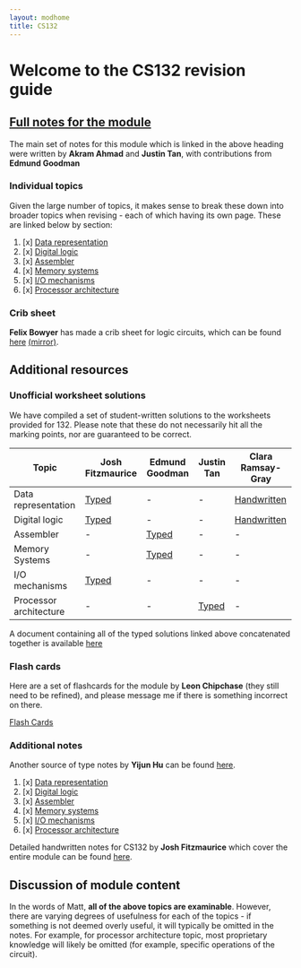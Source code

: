 ```yaml
---
layout: modhome
title: CS132
---
```


# Welcome to the CS132 revision guide

## [Full notes for the module](./opnotes)

The main set of notes for this module which is linked in the above heading were written by **Akram Ahmad** and **Justin Tan**, with contributions from **Edmund Goodman**

### Individual topics

Given the large number of topics, it makes sense to break these down into broader topics when revising - each of which having its own page. These are linked below by section:

1. [x] [Data representation](part1)
2. [x] [Digital logic](part2)
3. [x] [Assembler](part3)
4. [x] [Memory systems](part4)
5. [x] [I/O mechanisms](part5)
6. [x] [Processor architecture](part6)

### Crib sheet

**Felix Bowyer** has made a crib sheet for logic circuits, which can be found [here](http://fbcf.xyz/resources/doc/cheatsheet.pdf) [(mirror)](./logiccircuitsheet.pdf).



## Additional resources

### Unofficial worksheet solutions

We have compiled a set of student-written solutions to the worksheets
provided for 132. Please note that these do not necessarily hit all the marking
points, nor are guaranteed to be correct.

| Topic                  | Josh Fitzmaurice                                | Edmund Goodman                             | Justin Tan                                         | Clara Ramsay-Gray                                     |
| ---------------------- | ----------------------------------------------- | ------------------------------------------ | -------------------------------------------------- | ----------------------------------------------------- |
| Data representation    | [Typed](worksheets/dataRepresentationTyped.pdf) | -                                          | -                                                  | [Handwritten](worksheets/assemblerHandwritten.pdf)    |
| Digital logic          | [Typed](worksheets/digitalLogicTyped.pdf)       | -                                          | -                                                  | [Handwritten](worksheets/digitalLogicHandwritten.pdf) |
| Assembler              | -                                               | [Typed](worksheets/assemblerTyped.pdf)     | -                                                  | -                                                     |
| Memory Systems         | -                                               | [Typed](worksheets/memorySystemsTyped.pdf) | -                                                  | -                                                     |
| I/O mechanisms         | [Typed](worksheets/IOmechanismsTyped.pdf)       | -                                          | -                                                  | -                                                     |
| Processor architecture | -                                               | -                                          | [Typed](worksheets/processorArchitectureTyped.pdf) | -                                                     |

A document containing all of the typed solutions linked above concatenated together is available [here](worksheets/combinedTyped.pdf)

### Flash cards

Here are a set of flashcards for the module by **Leon Chipchase** (they still need to be refined), and please message me if there is something incorrect on there.

[Flash Cards](https://quizlet.com/_9pgkq4?x=1jqt&i=18al03)

### Additional notes

Another source of type notes by **Yijun Hu** can be found [here](https://www.yijun.hu/blog-cs/cs132/index.html).

1. [x] [Data representation](https://www.yijun.hu/blog-cs/cs132/index.html#)
2. [x] [Digital logic](https://www.yijun.hu/blog-cs/cs132/index.html#)
3. [x] [Assembler](https://www.yijun.hu/blog-cs/cs132/index.html#)
4. [x] [Memory systems](https://www.yijun.hu/blog-cs/cs132/index.html#)
5. [x] [I/O mechanisms](https://www.yijun.hu/blog-cs/cs132/index.html#)
6. [x] [Processor architecture](https://www.yijun.hu/blog-cs/cs132/index.html#)

Detailed handwritten notes for CS132 by **Josh Fitzmaurice** which cover the
entire module can be found [here](./CS132_full.pdf).



## Discussion of module content

In the words of Matt, **all of the above topics are examinable**. However, there
are varying degrees of usefulness for each of the topics - if something is not
deemed overly useful, it will typically be omitted in the notes. For example,
for processor architecture topic, most proprietary knowledge will likely be
omitted (for example, specific operations of the circuit).

